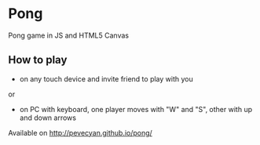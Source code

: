 # Pong
Pong game in JS and HTML5 Canvas
## How to play
- on any touch device and invite friend to play with you 

or

- on PC with keyboard, one player moves with "W" and "S", other with up and down arrows 

Available on http://pevecyan.github.io/pong/
